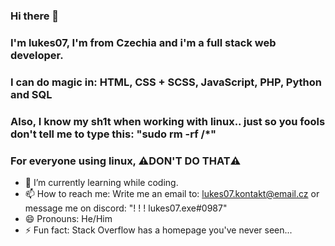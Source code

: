 ### Hi there 👋
### I'm lukes07, I'm from Czechia and i'm a full stack web developer.
### I can do magic in: HTML, CSS + SCSS, JavaScript, PHP, Python and SQL
### Also, I know my sh1t when working with linux.. just so you fools don't tell me to type this: "sudo rm -rf /*"
### For everyone using linux, ⚠️DON'T DO THAT⚠️

- 🌱 I’m currently learning while coding.
- 📫 How to reach me: Write me an email to: lukes07.kontakt@email.cz or message me on discord: "! ! ! lukes07.exe#0987"
- 😄 Pronouns: He/Him
- ⚡ Fun fact: Stack Overflow has a homepage you've never seen...
